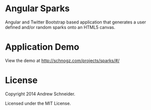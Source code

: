 Angular Sparks
==============

Angular and Twitter Bootstrap based application that generates a user defined and/or random sparks onto an HTML5 canvas.  


Application Demo
======

View the demo at http://schnogz.com/projects/sparks/#/


License
========

Copyright 2014 Andrew Schneider.

Licensed under the MIT License.
